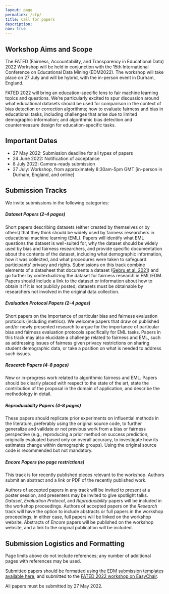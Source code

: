 ```yaml
---
layout: page
permalink: /cfp/
title: Call for papers
description: 
nav: true
---
```


## Workshop Aims and Scope 
The FATED (Fairness, Accountability, and Transparency in Educational Data) 2022 Workshop will be held in conjunction with the 15th International Conference on Educational Data Mining (EDM2022). The workshop will take place on 27 July and will be hybrid, with the in-person event in Durham, England.

FATED 2022 will bring an education-specific lens to fair machine learning topics and questions. We’re particularly excited to spur discussion around what educational datasets should be used for comparison in the context of bias detection or correction algorithms; how to evaluate fairness and bias in educational tasks, including challenges that arise due to limited demographic information; and algorithmic bias detection and countermeasure design for education-specific tasks.

## Important Dates

- 27 May 2022: Submission deadline for all types of papers
- 24 June 2022: Notification of acceptance
- 8 July 2022: Camera-ready submission
- 27 July: Workshop, from approximately 8:30am-5pm GMT [in-person in Durham, England, and online]

## Submission Tracks

We invite submissions in the following categories:

##### Dataset Papers  (2-4 pages)
Short papers describing datasets (either created by themselves or by others) that they think should be widely used by fairness researchers in educational machine learning (EML). Papers will identify what EML questions the dataset is well-suited for, why the dataset should be widely used by bias and fairness researchers, and provide specific documentation about the contents of the dataset, including what demographic information, how it was collected, and what procedures were taken to safeguard participants' privacy and rights. Submissions on this track combine elements of a datasheet that documents a dataset ([Gebru et al. 2021](https://arxiv.org/abs/1803.09010)) and go further by contextualizing the dataset for fairness research in EML/EDM. Papers should include a link to the dataset or information about how to obtain it if it is not publicly posted; datasets must be obtainable by researchers not involved in the original data collection.

##### Evaluation Protocol Papers (2-4 pages)
Short papers on the importance of particular bias and fairness evaluation protocols (including metrics).  We welcome papers that draw on published and/or newly presented research to argue for the importance of particular bias and fairness evaluation protocols specifically for EML tasks. Papers in this track may also elucidate a challenge related to fairness and EML, such as addressing issues of fairness given privacy restrictions on sharing student demographic data, or take a position on what is needed to address such issues.

##### Research Papers (4-8 pages)
New or in-progress work related to algorithmic fairness and EML. Papers should be clearly placed with respect to the state of the art, state the contribution of the proposal in the domain of application, and describe the methodology in detail.

##### Reproducibility Papers (4-8 pages)
These papers should replicate prior experiments on influential methods in the literature, preferably using the original source code, to further generalize and validate or not previous work from a bias or fairness perspective (e.g., reproducing a prior method on success prediction, originally evaluated based only on overall accuracy, to investigate how its estimates change within demographic groups). Using the original source code is recommended but not mandatory.

##### Encore Papers (no page restrictions)
This track is for recently published pieces relevant to the workshop. Authors submit an abstract and a link or PDF of the recently published work.


Authors of accepted papers in any track will be invited to present at
a poster session, and presenters may be invited to give spotlight
talks. *Dataset*, *Evaluation Protocol*, and *Reproducibility* papers
will be included in the workshop proceedings. Authors of accepted
papers on the *Research* track will have the option to include
abstracts or full papers in the workshop proceedings; in either case,
full papers will be linked on the workshop website. Abstracts of
*Encore* papers will be published on the workshop website, and a link
to the original publication will be included.

## Submission Logistics and Formatting

Page limits above do not include references; any number of additional
pages with references may be used.

Submitted papers should be formatted using [the EDM submission
templates available
here](https://educationaldatamining.org/resources/), and submitted to the [FATED 2022 workshop on EasyChair](https://easychair.org/conferences/?conf=fated2022). 

All papers must be submitted by 27 May 2022.
